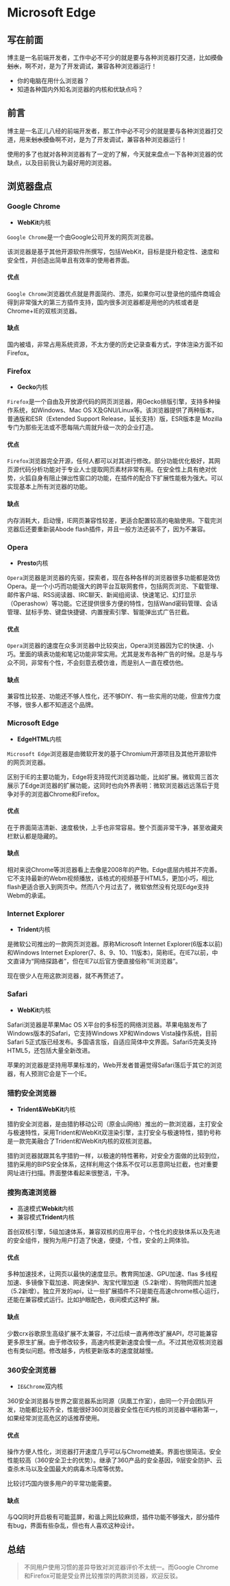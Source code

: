 # Microsoft Edge

## 写在前面

博主是一名前端开发者，工作中必不可少的就是要与各种浏览器打交道，比如~~摸鱼划水~~，啊不对，是为了开发调试，兼容各种浏览器运行！

- 你的电脑在用什么浏览器？
- 知道各种国内外知名浏览器的内核和优缺点吗？

## 前言

博主是一名正儿八经的前端开发者，那工作中必不可少的就是要与各种浏览器打交道，用来~~划水摸鱼~~啊不对，是为了开发调试，兼容各种浏览器运行！

使用的多了也就对各种浏览器有了一定的了解，今天就来盘点一下各种浏览器的优缺点，以及目前我认为最好用的浏览器。

## 浏览器盘点

### Google Chrome

- **WebKit**内核

`Google Chrome`是一个由Google公司开发的网页浏览器。

该浏览器是基于其他开源软件所撰写，包括WebKit，目标是提升稳定性、速度和安全性，并创造出简单且有效率的使用者界面。

#### 优点

`Google Chrome`浏览器优点就是界面简约、漂亮，如果你可以登录他的插件商城会得到非常强大的第三方插件支持，国内很多浏览器都是用他的内核或者是Chrome+IE的双核浏览器。

#### 缺点

国内被墙，非常占用系统资源，不太方便的历史记录查看方式，字体渲染方面不如Firefox。

### Firefox

- **Gecko**内核

`Firefox`是一个自由及开放源代码的网页浏览器，用Gecko排版引擎，支持多种操作系统，如Windows、Mac OS X及GNU/Linux等。该浏览器提供了两种版本，普通版和ESR（Extended Support Release，延长支持）版，ESR版本是 Mozilla 专门为那些无法或不愿每隔六周就升级一次的企业打造。

#### 优点

`Firefox`浏览器完全开源，任何人都可以对其进行修改。部分功能优化极好，其网页源代码分析功能对于专业人士提取网页素材非常有用。在安全性上具有绝对优势，火狐自身有阻止弹出性窗口的功能，在插件的配合下扩展性能极为强大。可以实现基本上所有浏览器的功能。

#### 缺点

内存消耗大，启动慢，IE网页兼容性较差，更适合配置较高的电脑使用。下载完浏览器后还要重新装Abode flash插件，并且一般方法还装不了，因为不兼容。

### Opera

- **Presto**内核

`Opera`浏览器是浏览器的先驱，探索者，现在各种各样的浏览器很多功能都是效仿Opera。是一个小巧而功能强大的跨平台互联网套件，包括网页浏览、下载管理、邮件客户端、RSS阅读器、IRC聊天、新闻组阅读、快速笔记、幻灯显示（Operashow）等功能。它还提供很多方便的特性，包括Wand密码管理、会话管理、鼠标手势、键盘快捷键、内置搜索引擎、智能弹出式广告拦截。

#### 优点

`Opera`浏览器的速度在众多浏览器中比较突出，Opera浏览器因为它的快速、小巧。里面的填表功能和笔记功能非常实用。尤其是发布各种广告的时候。总是与与众不同，非常有个性，不会刻意去模仿谁，而是别人一直在模仿他。

#### 缺点

兼容性比较差、功能还不够人性化，还不够DIY、有一些实用的功能，但宣传力度不够，很多人都不知道这个品牌。

### Microsoft Edge

- **EdgeHTML**内核

`Microsoft Edge`浏览器是由微软开发的基于Chromium开源项目及其他开源软件的网页浏览器。

区别于IE的主要功能为，Edge将支持现代浏览器功能，比如扩展。微软周三首次展示了Edge浏览器的扩展功能，这同时也向外界表明：微软浏览器远远落后于竞争对手的浏览器Chrome和Firefox。

#### 优点

在于界面简洁清新、速度极快，上手也非常容易。整个页面非常干净，甚至收藏夹栏默认都是隐藏的。

#### 缺点

相对来说Chrome等浏览器看上去像是2008年的产物。Edge底层内核并不完善。它不支持最新的Webm视频播放，该格式的视频基于HTML5，更加小巧，相比flash更适合嵌入到网页中。然而八个月过去了，微软依然没有兑现Edge支持Webm的承诺。

### Internet Explorer

- **Trident**内核

是微软公司推出的一款网页浏览器。原称Microsoft Internet Explorer(6版本以前)和Windows Internet Explorer(7、8、9、10、11版本)，简称IE。在IE7以前，中文直译为“网络探路者”，但在IE7以后官方便直接俗称”IE浏览器”。

现在很少人在用这款浏览器，就不再赘述了。

### Safari

- **WebKit**内核

Safari浏览器是苹果Mac OS X平台的多标签的网络浏览器。苹果电脑发布了Windows版本的Safari，它支持Windows XP和Windows Vista操作系统，目前Safari 5正式版已经发布。多国语言版，自适应简体中文界面。Safari5完美支持HTML5，还包括大量全新改进。

苹果的浏览器是坚持用苹果标准的，Web开发者普遍觉得Safari落后于其它的浏览器，有人预测它会是下一个IE。

### 猎豹安全浏览器

- **Trident&WebKit**内核

猎豹安全浏览器，是由猎豹移动公司（原金山网络）推出的一款浏览器，主打安全与极速特性，采用Trident和WebKit双渲染引擎，主打安全与极速特性，猎豹号称是一款完美融合了Trident和WebKit内核的双核浏览器。

猎豹浏览器就跟其名字猎豹一样，以极速的特性著称，对安全方面做的比较到位，猎豹采用的BIPS安全体系，这样利用这个体系不仅可以恶意网址拦截，也对重要网址进行扫描。界面整体看起来很整洁，干净。

### 搜狗高速浏览器

- 高速模式**Webkit**内核
- 兼容模式**Trident**内核

首创双核引擎，5级加速体系，兼容双核的应用平台，个性化的皮肤体系以及先进的安全组件，搜狗为用户打造了快速，便捷，个性，安全的上网体验。

#### 优点

多种加速技术，让网页以最快的速度显示。教育网加速、GPU加速、flas 多线程加速、多镜像下载加速、网速保护、淘宝代理加速（5.2新增）、购物网图片加速（5.2新增）。独立开发的api，让一些扩展插件不只是能在高速chrome核心运行，还能在兼容模式运行。比如护眼配色，夜间模式这种扩展。

#### 缺点

少数crx谷歌原生高级扩展不太兼容，不过后续一直再修改扩展API，尽可能兼容更多原生扩展。由于修改较多，高速内核更新速度会慢一点。不过其他双核浏览器也有类似问题。修改越多，内核更新版本的速度就越慢。

### 360安全浏览器

- `IE&Chrome`双内核

360安全浏览器与世界之窗览器系出同源（凤凰工作室），由同一个开会团队开发，功能都比较齐全，性能很好360浏览器安全性在IE内核的浏览器中堪称第一，如果经常浏览高危区的话推荐使用。

#### 优点

操作方便人性化，浏览器打开速度几乎可以与Chrome媲美。界面也很简洁。安全性能较高（360安全卫士的优势）。继承了360产品的安全基因，9层安全防护、云查杀木马以及全国最大的病毒木马库等优势。

比较讨巧国内很多用户的平常功能需要。

#### 缺点

与QQ同时开启极有可能蓝屏，和谐上网比较麻烦，插件功能不够强大，部分插件有bug，界面有些杂乱，但也有人喜欢这种设计。

## 总结

> 不同用户使用习惯的差异导致对浏览器评价不太统一。而Google Chrome和Firefox可能是受业界比较推崇的两款浏览器，欢迎反驳。
